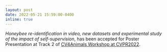 ```yaml
---
layout: post
date: 2022-05-21 15:59:00-0400
inline: true
---
```


_Honeybee re-identification in video, new datasets and experimental study of the impact of self-supervision_, has been accepted for Poster Presentation at Track 2 of [CV4Animals Workshop at CVPR2022](https://www.cv4animals.com/).